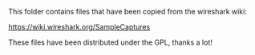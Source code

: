 This folder contains files that have been copied from the wireshark wiki:

https://wiki.wireshark.org/SampleCaptures

These files have been distributed under the GPL, thanks a lot!
